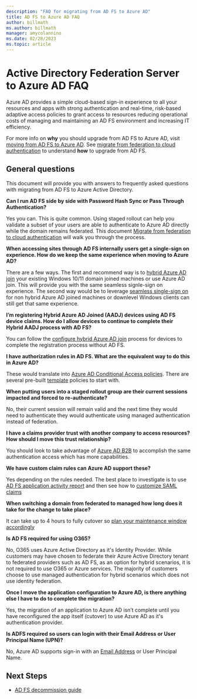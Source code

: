 ```yaml
---
description: "FAQ for migrating from AD FS to Azure AD"
title: AD FS to Azure AD FAQ
author: billmath
ms.author: billmath
manager: amycolannino
ms.date: 02/28/2023
ms.topic: article
---
```




# Active Directory Federation Server to Azure AD FAQ

Azure AD provides a simple cloud-based sign-in experience to all your resources and apps with strong authentication and real-time, risk-based adaptive access policies to grant access to resources reducing operational costs of managing and maintaining an AD FS environment and increasing IT efficiency.

For more info on **why** you should upgrade from AD FS to Azure AD, visit [moving from AD FS to Azure AD](https://aka.ms/adfs2aad). See [migrate from federation to cloud authentication](/azure/active-directory/hybrid/migrate-from-federation-to-cloud-authentication) to understand **how** to upgrade from AD FS.

## General questions

This document will provide you with answers to frequently asked questions with migrating from AD FS to Azure Active Directory.  

**Can I run AD FS side by side with Password Hash Sync or Pass Through Authentication?**

Yes you can. This is quite common. Using staged rollout can help you validate a subset of your users are able to authenticate to Azure AD directly while the domain remains federated. This document [Migrate from federation to cloud authentication](/azure/active-directory/hybrid/migrate-from-federation-to-cloud-authentication) will walk you through the process.

**When accessing sites through AD FS internally users get a single-sign on experience. How do we keep the same experience when moving to Azure AD?**

There are a few ways. The first and recommend way is to [hybrid Azure AD join](/azure/active-directory/devices/concept-azure-ad-join-hybrid) your existing Windows 10/11 domain joined machines or use Azure AD join. This will provide you with the same seamless signle-sign on experience. The second way would be to leverage [seamless single-sign on](/azure/active-directory/hybrid/how-to-connect-sso-how-it-works) for non hybrid Azure AD joined machines or downlevel Windows clients can still get that same experience.

**I’m registering Hybrid Azure AD Joined (AADJ) devices using AD FS device claims. How do I allow devices to continue to complete their Hybrid AADJ process with AD FS?**

You can follow the [configure hybrid Azure AD join](/azure/active-directory/devices/howto-hybrid-azure-ad-join#managed-domains) process for devices to complete the registration process without AD FS.  

**I have authorization rules in AD FS. What are the equivalent way to do this in Azure AD?**

These would translate into [Azure AD Conditional Access policies](/azure/active-directory/conditional-access/overview). There are several pre-built [template](/azure/active-directory/conditional-access/concept-conditional-access-policy-common) policies to start with.

**When putting users into a staged rollout group are their current sessions impacted and forced to re-authenticate?**

No, their current session will remain valid and the next time they would need to authenticate they would authenticate using managed authentication instead of federation.

**I have a claims provider trust with another company to access resources? How should I move this trust relationship?**

You should look to take advantage of [Azure AD B2B](/azure/active-directory/external-identities/what-is-b2b) to accomplish the same authentication access which has more capabilities.

**We have custom claim rules can Azure AD support these?**

Yes depending on the rules needed. The best place to investigate is to use [AD FS application activity report](/azure/active-directory/manage-apps/migrate-adfs-application-activity) and then see how to [customize SAML claims](/azure/active-directory/develop/active-directory-saml-claims-customization)

**When switching a domain from federated to managed how long does it take for the change to take place?**

It can take up to 4 hours to fully cutover so [plan your maintenance window accordingly](/azure/active-directory/hybrid/migrate-from-federation-to-cloud-authentication#plan-the-maintenance-window)

**Is AD FS required for using O365?** 

No, O365 uses Azure Active Directory as it's Identity Provider.   While customers may have chosen to federate their Azure Active Directory tenant to federated providers such as AD FS, as an option for hybrid scenarios, it is not required to use O365 or Azure services.   The majority of customers choose to use managed authentication for hybrid scenarios which does not use identity federation.

**Once I move the application configuration to Azure AD, is there anything else I have to do to complete the migration?**

Yes, the migration of an application to Azure AD isn’t complete until you have reconfigured the app itself (cutover) to use Azure AD as it's authentication provider.

**Is ADFS required so users can login with their Email Address or User Principal Name (UPN)?** 

No, Azure AD supports sign-in with an [Email Address](/azure/active-directory/authentication/howto-authentication-use-email-signin) or User Principal Name.



## Next Steps
- [AD FS decommission guide](adfs-decommission-guide.md)


